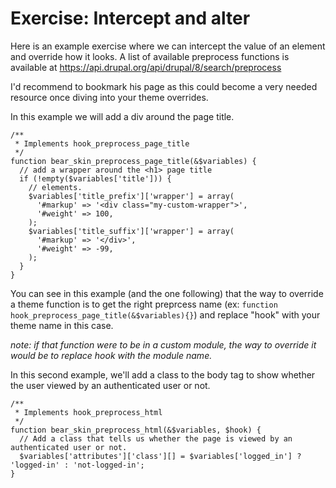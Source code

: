# Exercise: Intercept and alter

Here is an example exercise where we can intercept the value of an element and override how it looks. A list of available preprocess functions is available at https://api.drupal.org/api/drupal/8/search/preprocess

I'd recommend to bookmark his page as this could become a very needed resource once diving into your theme overrides.

In this example we will add a div around the page title.

```
/**
 * Implements hook_preprocess_page_title
 */
function bear_skin_preprocess_page_title(&$variables) {
  // add a wrapper around the <h1> page title
  if (!empty($variables['title'])) {
    // elements.
    $variables['title_prefix']['wrapper'] = array(
      '#markup' => '<div class="my-custom-wrapper">',
      '#weight' => 100,
    );
    $variables['title_suffix']['wrapper'] = array(
      '#markup' => '</div>',
      '#weight' => -99,
    );
  }
}
```

You can see in this example (and the one following) that the way to override a theme function is to get the right preprcess name (ex: ```function hook_preprocess_page_title(&$variables){}```) and replace "hook" with your theme name in this case. 

*note: if that function were to be in a custom module, the way to override it would be to replace hook with the module name.*


In this second example, we'll add a class to the body tag to show whether the user viewed by an authenticated user or not.

```
/**
 * Implements hook_preprocess_html
 */
function bear_skin_preprocess_html(&$variables, $hook) {
  // Add a class that tells us whether the page is viewed by an authenticated user or not.
  $variables['attributes']['class'][] = $variables['logged_in'] ? 'logged-in' : 'not-logged-in';
}